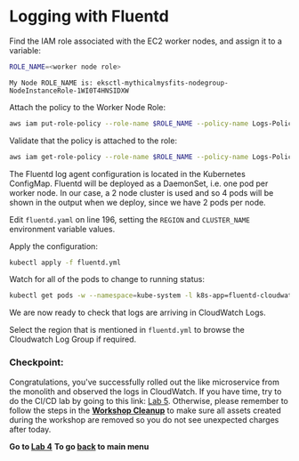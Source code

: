 # Logging with Fluentd

Find the IAM role associated with the EC2 worker nodes, and assign it to a variable:

```sh
ROLE_NAME=<worker node role>
```

```
My Node ROLE_NAME is: eksctl-mythicalmysfits-nodegroup-NodeInstanceRole-1WI0T4HNSIDXW
```

Attach the policy to the Worker Node Role:

```sh
aws iam put-role-policy --role-name $ROLE_NAME --policy-name Logs-Policy-For-Worker --policy-document file://k8s-logs-policy.json
```

Validate that the policy is attached to the role:

```sh
aws iam get-role-policy --role-name $ROLE_NAME --policy-name Logs-Policy-For-Worker
```

The Fluentd log agent configuration is located in the Kubernetes ConfigMap. Fluentd will be deployed as a DaemonSet, i.e. one pod per worker node. In our case, a 2 node cluster is used and so 4 pods will be shown in the output when we deploy, since we have 2 pods per node.

Edit `fluentd.yaml` on line 196, setting the `REGION` and `CLUSTER_NAME` environment variable values.

Apply the configuration:

```sh
kubectl apply -f fluentd.yml
```

Watch for all of the pods to change to running status:

```sh
kubectl get pods -w --namespace=kube-system -l k8s-app=fluentd-cloudwatch
```

We are now ready to check that logs are arriving in CloudWatch Logs.

Select the region that is mentioned in `fluentd.yml` to browse the Cloudwatch Log Group if required.

### Checkpoint:
Congratulations, you've successfully rolled out the like microservice from the monolith and observed the logs in CloudWatch.  If you have time, try to do the CI/CD lab by going to this link: [Lab 5](Lab5/README.md). Otherwise, please remember to follow the steps  in the **[Workshop Cleanup](README.md#workshop-cleanup)** to make sure all assets created during the workshop are removed so you do not see unexpected charges after today.

**Go to [Lab 4](Lab5/README.md)**
**To go [back](README.md) to main menu**